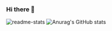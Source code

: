 ### Hi there 👋

![readme-stats](https://github.com/anuraghazra/github-readme-stats/api/top-langs/?username=fum1h1to&count_private=true&layout=compact&theme=dark)
![Anurag's GitHub stats](https://github.com/anuraghazra/github-readme-stats/api?username=fum1h1to&count_private=true&theme=dark)

<!--
**fum1h1to/fum1h1to** is a ✨ _special_ ✨ repository because its `README.md` (this file) appears on your GitHub profile.

Here are some ideas to get you started:

- 🔭 I’m currently working on ...
- 🌱 I’m currently learning ...
- 👯 I’m looking to collaborate on ...
- 🤔 I’m looking for help with ...
- 💬 Ask me about ...
- 📫 How to reach me: ...
- 😄 Pronouns: ...
- ⚡ Fun fact: ...
-->
